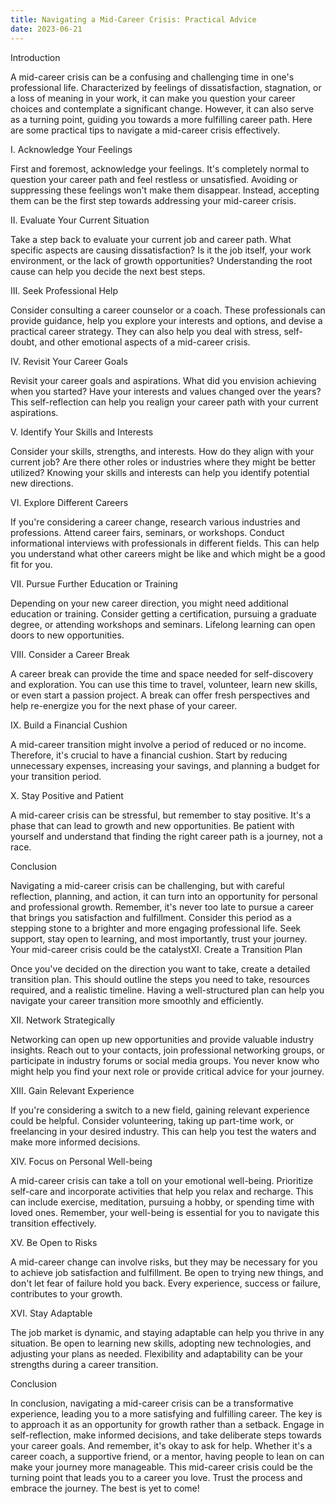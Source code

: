 ```yaml
---
title: Navigating a Mid-Career Crisis: Practical Advice
date: 2023-06-21
---
```

Introduction

A mid-career crisis can be a confusing and challenging time in one's professional life. Characterized by feelings of dissatisfaction, stagnation, or a loss of meaning in your work, it can make you question your career choices and contemplate a significant change. However, it can also serve as a turning point, guiding you towards a more fulfilling career path. Here are some practical tips to navigate a mid-career crisis effectively.

I. Acknowledge Your Feelings

First and foremost, acknowledge your feelings. It's completely normal to question your career path and feel restless or unsatisfied. Avoiding or suppressing these feelings won't make them disappear. Instead, accepting them can be the first step towards addressing your mid-career crisis.

II. Evaluate Your Current Situation

Take a step back to evaluate your current job and career path. What specific aspects are causing dissatisfaction? Is it the job itself, your work environment, or the lack of growth opportunities? Understanding the root cause can help you decide the next best steps.

III. Seek Professional Help

Consider consulting a career counselor or a coach. These professionals can provide guidance, help you explore your interests and options, and devise a practical career strategy. They can also help you deal with stress, self-doubt, and other emotional aspects of a mid-career crisis.

IV. Revisit Your Career Goals

Revisit your career goals and aspirations. What did you envision achieving when you started? Have your interests and values changed over the years? This self-reflection can help you realign your career path with your current aspirations.

V. Identify Your Skills and Interests

Consider your skills, strengths, and interests. How do they align with your current job? Are there other roles or industries where they might be better utilized? Knowing your skills and interests can help you identify potential new directions.

VI. Explore Different Careers

If you're considering a career change, research various industries and professions. Attend career fairs, seminars, or workshops. Conduct informational interviews with professionals in different fields. This can help you understand what other careers might be like and which might be a good fit for you.

VII. Pursue Further Education or Training

Depending on your new career direction, you might need additional education or training. Consider getting a certification, pursuing a graduate degree, or attending workshops and seminars. Lifelong learning can open doors to new opportunities.

VIII. Consider a Career Break

A career break can provide the time and space needed for self-discovery and exploration. You can use this time to travel, volunteer, learn new skills, or even start a passion project. A break can offer fresh perspectives and help re-energize you for the next phase of your career.

IX. Build a Financial Cushion

A mid-career transition might involve a period of reduced or no income. Therefore, it's crucial to have a financial cushion. Start by reducing unnecessary expenses, increasing your savings, and planning a budget for your transition period.

X. Stay Positive and Patient

A mid-career crisis can be stressful, but remember to stay positive. It's a phase that can lead to growth and new opportunities. Be patient with yourself and understand that finding the right career path is a journey, not a race.

Conclusion

Navigating a mid-career crisis can be challenging, but with careful reflection, planning, and action, it can turn into an opportunity for personal and professional growth. Remember, it's never too late to pursue a career that brings you satisfaction and fulfillment. Consider this period as a stepping stone to a brighter and more engaging professional life. Seek support, stay open to learning, and most importantly, trust your journey. Your mid-career crisis could be the catalystXI. Create a Transition Plan

Once you've decided on the direction you want to take, create a detailed transition plan. This should outline the steps you need to take, resources required, and a realistic timeline. Having a well-structured plan can help you navigate your career transition more smoothly and efficiently.

XII. Network Strategically

Networking can open up new opportunities and provide valuable industry insights. Reach out to your contacts, join professional networking groups, or participate in industry forums or social media groups. You never know who might help you find your next role or provide critical advice for your journey.

XIII. Gain Relevant Experience

If you're considering a switch to a new field, gaining relevant experience could be helpful. Consider volunteering, taking up part-time work, or freelancing in your desired industry. This can help you test the waters and make more informed decisions.

XIV. Focus on Personal Well-being

A mid-career crisis can take a toll on your emotional well-being. Prioritize self-care and incorporate activities that help you relax and recharge. This can include exercise, meditation, pursuing a hobby, or spending time with loved ones. Remember, your well-being is essential for you to navigate this transition effectively.

XV. Be Open to Risks

A mid-career change can involve risks, but they may be necessary for you to achieve job satisfaction and fulfillment. Be open to trying new things, and don't let fear of failure hold you back. Every experience, success or failure, contributes to your growth.

XVI. Stay Adaptable

The job market is dynamic, and staying adaptable can help you thrive in any situation. Be open to learning new skills, adopting new technologies, and adjusting your plans as needed. Flexibility and adaptability can be your strengths during a career transition.

Conclusion

In conclusion, navigating a mid-career crisis can be a transformative experience, leading you to a more satisfying and fulfilling career. The key is to approach it as an opportunity for growth rather than a setback. Engage in self-reflection, make informed decisions, and take deliberate steps towards your career goals. And remember, it's okay to ask for help. Whether it's a career coach, a supportive friend, or a mentor, having people to lean on can make your journey more manageable. This mid-career crisis could be the turning point that leads you to a career you love. Trust the process and embrace the journey. The best is yet to come!